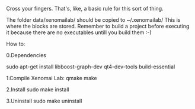 Cross your fingers. That's, like, a basic rule for this sort of thing.

The folder data/xenomailab/ should be copied to ~/.xenomailab/
This is where the blocks are stored.
Remember to build a project before executing it because there are no executables untill you build them :-)

How to:

0.Dependencies

sudo apt-get install libboost-graph-dev qt4-dev-tools build-essential

1.Compile Xenomai Lab:
qmake
make

2.Install
sudo make install

3.Uninstall
sudo make uninstall
